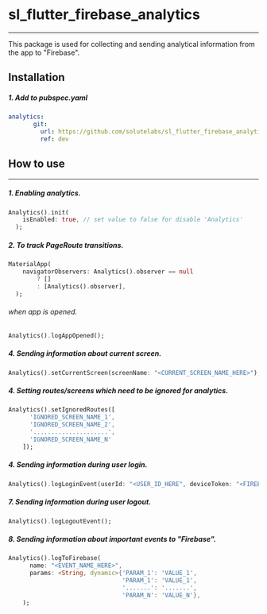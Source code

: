 # sl_flutter_firebase_analytics
***
This package is used for collecting and sending analytical information from the app to "Firebase".
## Installation
##### 1. Add to pubspec.yaml
```yaml
analytics:
       git:
         url: https://github.com/solutelabs/sl_flutter_firebase_analytics
         ref: dev
```
## How to use
***
##### 1. Enabling analytics.
```dart
Analytics().init(
    isEnabled: true, // set value to false for disable 'Analytics'
  );
```
##### 2. To track PageRoute transitions.
```dart
MaterialApp(
    navigatorObservers: Analytics().observer == null
        ? []
        : [Analytics().observer],
  );
```
###### when app is  opened.
```dart
Analytics().logAppOpened();
```
##### 4. Sending information about current screen.
```dart
Analytics().setCurrentScreen(screenName: "<CURRENT_SCREEN_NAME_HERE>");
```
##### 4. Setting routes/screens which need to be ignored for analytics.
```dart
Analytics().setIgnoredRoutes([
      'IGNORED_SCREEN_NAME_1',
      'IGNORED_SCREEN_NAME_2',
      '.....................',
      'IGNORED_SCREEN_NAME_N'
    ]);
```
##### 4. Sending information during user login.
```dart
Analytics().logLoginEvent(userId: "<USER_ID_HERE", deviceToken: "<FIREBASE_TOKEN_HERE>",);
```
##### 7. Sending information during user logout.
```dart
Analytics().logLogoutEvent();
```
##### 8. Sending information about important events to "Firebase".
```dart
Analytics().logToFirebase(
      name: "<EVENT_NAME_HERE>",
      params: <String, dynamic>{'PARAM_1': 'VALUE_1',
                                'PARAM_1': 'VALUE_1',
                                '.......': '.......',
                                'PARAM_N': 'VALUE_N'},
    );
```
